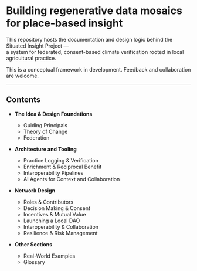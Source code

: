 # Building regenerative data mosaics for place-based insight

This repository hosts the documentation and design logic behind the Situated Insight Project —  
a system for federated, consent-based climate verification rooted in local agricultural practice.

This is a conceptual framework in development. Feedback and collaboration are welcome.

---

## Contents

- **The Idea & Design Foundations**
  - Guiding Principals
  - Theory of Change
  - Federation

- **Architecture and Tooling**
  - Practice Logging & Verification
  - Enrichment & Reciprocal Benefit
  - Interoperability Pipelines
  - AI Agents for Context and Collaboration

- **Network Design**
  - Roles & Contributors
  - Decision Making & Consent
  - Incentives & Mutual Value
  - Launching a Local DAO
  - Interoperability & Collaboration
  - Resilience & Risk Management

- **Other Sections**
  - Real-World Examples
  - Glossary
